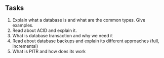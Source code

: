 ## Tasks
1. Explain what a database is and what are the common types. Give examples.
2. Read about ACID and explain it.
3. What is database transaction and why we need it
4. Read about database backups and explain its different approaches (full, incremental)
5. What is PITR and how does its work

